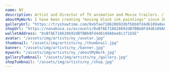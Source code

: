 ```yaml
---
name: NY_
description: Artist and Director of TV animation and Movie trailers. / アーティスト/アニメ、映画予告等のディレクター
aboutMyWork: I have been creating "moving black ink paintings" since 2010. This is a video displayed in a frame. In order to express myself, I use "traditional Japanese black ink", an originally developed "application", and "3DCG" using my animation skills. The same method is used to make and display my CryptoArt. I am challenging to create a new value by giving a permanent existence value as a "thing" to the temporary existence of "video".
galleryUrl: "https://tryshowtime.com/0xbfae718628692dbfbbb8fd4d6189a8ee8c1f1b5e"
shopUrl: "https://nanakusa.io/accounts/0xBfAE718628692dBfBBb8Fd4d6189A8ee8c1f1b5E/hold?networkname=eth"
walletAddress: "0xBfAE718628692dBfBBb8Fd4d6189A8ee8c1f1b5E"
avatar: "/assets/img/artists/ny_/avatar.jpg"
thumbnail: "/assets/img/artists/ny_/thumbnail.jpg"
banner: "/assets/img/artists/ny_/banner.jpg"
mywork: "/assets/img/artists/ny_/aboutMyWork.jpg"
galleryTumbnail: "/assets/img/artists/ny_/gallery.jpg"
shopTumbnail: "/assets/img/artists/ny_/shop.jpg"
---
```

